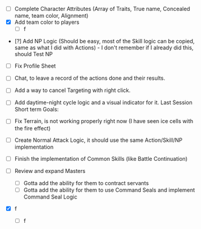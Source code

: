 - [ ] Complete Character Attributes (Array of Traits, True name, Concealed name, team color, Alignment)
- [x] Add team color to players
  - [ ] f
- [?] Add NP Logic (Should be easy, most of the Skill logic can be copied, same as what I did with Actions) - I don't remember if I already did this, should Test NP
- [ ] Fix Profile Sheet
- [ ] Chat, to leave a record of the actions done and their results.
- [ ] Add a way to cancel Targeting with right click.
- [ ] Add daytime-night cycle logic and a visual indicator for it.
      Last Session Short term Goals:

- [ ] Fix Terrain, is not working properly right now (I have seen ice cells with the fire effect)
- [ ] Create Normal Attack Logic, it should use the same Action/Skill/NP implementation
- [ ] Finish the implementation of Common Skills (like Battle Continuation)
- [ ] Review and expand Masters
  - [ ] Gotta add the ability for them to contract servants
  - [ ] Gotta add the ability for them to use Command Seals and implement Command Seal Logic
- [x] f
  - [ ] f
